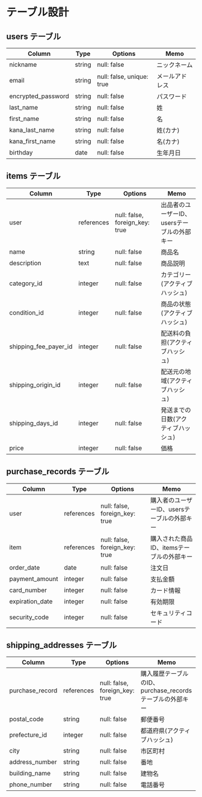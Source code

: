 # テーブル設計

## users テーブル

| Column              | Type   | Options                   | Memo      |
|---------------------|--------|---------------------------|-----------|
| nickname            | string | null: false               | ニックネーム |
| email               | string | null: false, unique: true | メールアドレス |
| encrypted_password  | string | null: false               | パスワード |
| last_name           | string | null: false               | 姓 |
| first_name          | string | null: false               | 名 |
| kana_last_name      | string | null: false               | 姓(カナ) |
| kana_first_name     | string | null: false               | 名(カナ) |
| birthday            | date   | null: false               | 生年月日 |

## items テーブル

| Column                  | Type    | Options                   | Memo |
|-------------------------|---------|---------------------------|------|
| user                    | references | null: false, foreign_key: true | 出品者のユーザーID、usersテーブルの外部キー |
| name                    | string  | null: false               | 商品名 |
| description             | text    | null: false               | 商品説明 |
| category_id             | integer | null: false               | カテゴリー(アクティブハッシュ) |
| condition_id            | integer | null: false               | 商品の状態(アクティブハッシュ) |
| shipping_fee_payer_id   | integer | null: false               | 配送料の負担(アクティブハッシュ) |
| shipping_origin_id      | integer | null: false               | 配送元の地域(アクティブハッシュ) |
| shipping_days_id        | integer | null: false               | 発送までの日数(アクティブハッシュ) |
| price                   | integer | null: false               | 価格 |

## purchase_records テーブル

| Column         | Type       | Options                        | Memo |
|----------------|------------|--------------------------------|------|
| user           | references | null: false, foreign_key: true | 購入者のユーザーID、usersテーブルの外部キー |
| item           | references | null: false, foreign_key: true | 購入された商品ID、itemsテーブルの外部キー |
| order_date     | date       | null: false                    | 注文日 |
| payment_amount | integer    | null: false                    | 支払金額 |
| card_number    | integer    | null: false                    | カード情報 |
| expiration_date| integer    | null: false                    | 有効期限 |
| security_code  | integer    | null: false                    | セキュリティコード |

## shipping_addresses テーブル

| Column            | Type       | Options                        | Memo |
|-------------------|------------|--------------------------------|------|
| purchase_record   | references | null: false, foreign_key: true | 購入履歴テーブルのID、purchase_recordsテーブルの外部キー |
| postal_code       | string     | null: false                    | 郵便番号 |
| prefecture_id     | integer    | null: false                    | 都道府県(アクティブハッシュ) |
| city              | string     | null: false                    | 市区町村 |
| address_number    | string     | null: false                    | 番地 |
| building_name     | string     | null: false                    | 建物名 |
| phone_number      | string     | null: false                    | 電話番号 |
